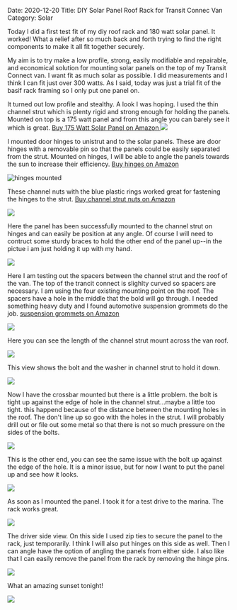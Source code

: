Date: 2020-12-20
Title: DIY Solar Panel Roof Rack for Transit Connec Van
Category: Solar

Today I did a first test fit of my diy roof rack and 180 watt solar panel.  It worked!  What a relief after so much back and forth trying to find the right components to make it all fit together securely.

My aim is to try make a low profile, strong, easily modifiable and repairable, and economical solution for mounting solar panels on the top of my Transit Connect van.  I want fit as much solar as possible.  I did measurements and I think I can fit just over 300 watts.  As I said, today was just a trial fit of the basif rack framing so I only put one panel on.  

It turned out low profile and stealthy.  A look I was hoping.  I used the thin channel strut which is plenty rigid and strong enough for holding the panels.  Mounted on top is a 175 watt panel and from this angle you can barely see it which is great.  [Buy 175 Watt Solar Panel on Amazon ](https://amzn.to/2KnbcYN)
![](https://api.pcloud.com/getpubthumb?code=XZfff8XZe2vyaomYM4ypEwd3hnPMrmb2wifk&linkpassword=undefined&size=600x600&crop=0&type=auto)

I mounted door hinges to unistrut and to the solar panels.  These are door hinges with a removable pin so that the panels could be easily separated from the strut. Mounted on hinges, I will be able to angle the panels towards the sun to increase their efficiency.  [Buy hinges on Amazon](https://amzn.to/2KlQrMY)

![hinges mounted](https://api.pcloud.com/getpubthumb?code=XZoSf8XZB3nuLXGYFibpJSPA39YtAunmlm07&linkpassword=undefined&size=400x400&crop=0&type=auto)

These channel nuts with the blue plastic rings worked great for fastening the hinges to the strut. [Buy channel strut nuts on Amazon ](https://amzn.to/38occ6T)

![](https://api.pcloud.com/getpubthumb?code=XZ2Sf8XZlQnjKgqcJ1FCwDROWirfD5IENrPk&linkpassword=undefined&size=400x400&crop=0&type=auto)


Here the panel has been successfully mounted to the channel strut on hinges and can easily be position at any angle.  Of course I will need to contruct some sturdy braces to hold the other end of the panel up--in the pictue i am just holding it up with my hand.

![](https://api.pcloud.com/getpubthumb?code=XZtSf8XZoQsFmnsBo3mWTmuFQwlLaHOG1U2V&linkpassword=undefined&size=400x400&crop=0&type=auto)


Here I am testing out the spacers between the channel strut and the roof of the van.  The top of the trancit connect is slighlty curved so spacers are necessary.  I am using the four existing mounting point on the roof.  The spacers have a hole in the middle that the bold will go through.  I needed something heavy duty and I found  automotive suspension grommets do the job. [suspension grommets on Amazon](https://amzn.to/3p5WROY)

![](https://api.pcloud.com/getpubthumb?code=XZUwf8XZP8Of8rAkgG4htRG3jKm9AFHhXBFX&linkpassword=undefined&size=400x400&crop=0&type=auto)




Here you can see the length of the channel strut mount across the van roof. 

![](https://api.pcloud.com/getpubthumb?code=XZSdf8XZf59CvYLi088kNAc4ROeBpXlQN4N7&linkpassword=undefined&size=400x400&crop=0&type=auto)


This view shows the bolt and the washer in channel strut to hold it down.

![](https://api.pcloud.com/getpubthumb?code=XZbqf8XZqQ9ocEtkcNfHhtCjPqjTj8AGzSXV&linkpassword=undefined&size=400x400&crop=0&type=auto)


Now I have the crossbar mounted but there is a little problem.  the bolt is tight up against the edge of hole in the channel strut...maybe a little too tight.  this happend because of the distance between the mounting holes in the roof.  The don't line up so goo with the holes in the strut.   I will probably drill out or file out some metal so that there is not so much pressure on the sides of the bolts.

![](https://api.pcloud.com/getpubthumb?code=XZHtf8XZWRveJPWJjXX6iyofYfHTsYTyzswV&linkpassword=undefined&size=400x400&crop=0&type=auto)

This is the other end, you can see the same issue with the bolt up against the edge of the hole.  It is a minor issue, but for now I want to put the panel up and see how it looks.

![](https://api.pcloud.com/getpubthumb?code=XZjEf8XZS31Rtw21AqmM3v1sokHfc8Xgx7jy&linkpassword=undefined&size=400x400&crop=0&type=auto)

As soon as I mounted the panel.  I took it for a test drive to the marina.  The rack works great.  

![](https://api.pcloud.com/getpubthumb?code=XZjOf8XZI2MFmL99mu7dIT48mB1eYjTJG3dk&linkpassword=undefined&size=700x700&crop=0&type=auto)


The driver side view.  On this side I used zip ties to secure the panel to the rack, just temporarily. I think I will also put hinges on this side as well.  Then I can angle have the option of angling the panels from either side.  I also like that I can easily remove the panel from the rack by removing the hinge pins.

![](https://api.pcloud.com/getpubthumb?code=XZbNf8XZcOcqoiNA2Vm7IxtAuDibSyeCkUhk&linkpassword=undefined&size=700x700&crop=0&type=auto)

What an amazing sunset tonight!

![](https://api.pcloud.com/getpubthumb?code=XZlIf8XZ7RoCbtoSj1QBonxSYljX90tFnRvX&linkpassword=undefined&size=700x700&crop=0&type=auto)


